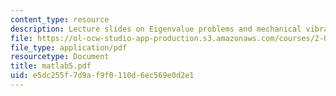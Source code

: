 ```yaml
---
content_type: resource
description: Lecture slides on Eigenvalue problems and mechanical vibration.
file: https://ol-ocw-studio-app-production.s3.amazonaws.com/courses/2-003j-dynamics-and-control-i-fall-2007/e5dc255f7d9af9f0110d6ec569e0d2e1_matlab5.pdf
file_type: application/pdf
resourcetype: Document
title: matlab5.pdf
uid: e5dc255f-7d9a-f9f0-110d-6ec569e0d2e1
---
```

